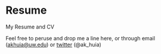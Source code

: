 # Resume

My Resume and CV

Feel free to peruse and drop me a line here, or through email (akhuia@uw.edu) or [twitter](https://twitter.com/ak_huia) (@ak_huia)
